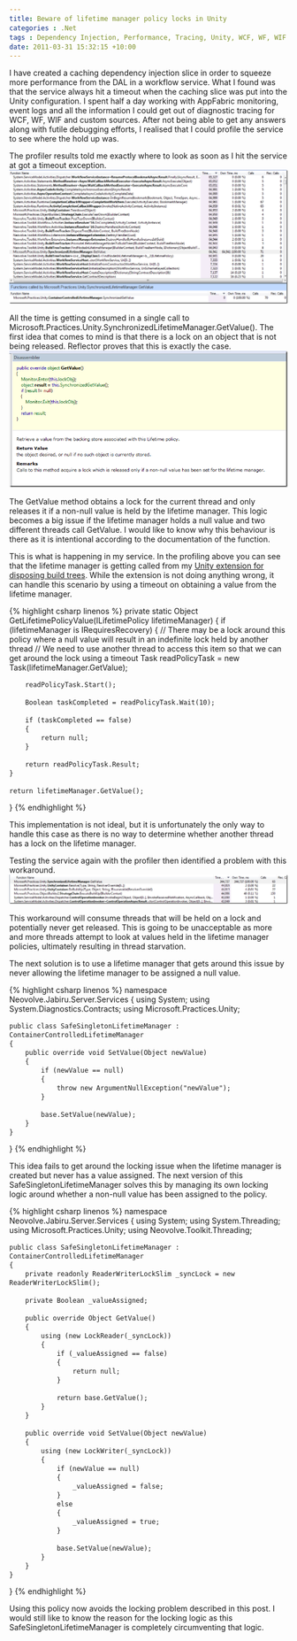 ```yaml
---
title: Beware of lifetime manager policy locks in Unity
categories : .Net
tags : Dependency Injection, Performance, Tracing, Unity, WCF, WF, WIF
date: 2011-03-31 15:32:15 +10:00
---
```


I have created a caching dependency injection slice in order to squeeze more performance from the DAL in a workflow service. What I found was that the service always hit a timeout when the caching slice was put into the Unity configuration. I spent half a day working with AppFabric monitoring, event logs and all the information I could get out of diagnostic tracing for WCF, WF, WIF and custom sources. After not being able to get any answers along with futile debugging efforts, I realised that I could profile the service to see where the hold up was.

The profiler results told me exactly where to look as soon as I hit the service at got a timeout exception.![image][0]

All the time is getting consumed in a single call to Microsoft.Practices.Unity.SynchronizedLifetimeManager.GetValue(). The first idea that comes to mind is that there is a lock on an object that is not being released. Reflector proves that this is exactly the case. ![image][1]

The GetValue method obtains a lock for the current thread and only releases it if a non-null value is held by the lifetime manager. This logic becomes a big issue if the lifetime manager holds a null value and two different threads call GetValue. I would like to know why this behaviour is there as it is intentional according to the documentation of the function.

This is what is happening in my service. In the profiling above you can see that the lifetime manager is getting called from my [Unity extension for disposing build trees][2]. While the extension is not doing anything wrong, it can handle this scenario by using a timeout on obtaining a value from the lifetime manager.

{% highlight csharp linenos %}
private static Object GetLifetimePolicyValue(ILifetimePolicy lifetimeManager)
{
    if (lifetimeManager is IRequiresRecovery)
    {
        // There may be a lock around this policy where a null value will result in an indefinite lock held by another thread
        // We need to use another thread to access this item so that we can get around the lock using a timeout
        Task<Object> readPolicyTask = new Task<Object>(lifetimeManager.GetValue);
    
        readPolicyTask.Start();
    
        Boolean taskCompleted = readPolicyTask.Wait(10);
    
        if (taskCompleted == false)
        {
            return null;
        }
    
        return readPolicyTask.Result;
    }
    
    return lifetimeManager.GetValue();
}
{% endhighlight %}

This implementation is not ideal, but it is unfortunately the only way to handle this case as there is no way to determine whether another thread has a lock on the lifetime manager.

Testing the service again with the profiler then identified a problem with this workaround.![image][3]

This workaround will consume threads that will be held on a lock and potentially never get released. This is going to be unacceptable as more and more threads attempt to look at values held in the lifetime manager policies, ultimately resulting in thread starvation.

The next solution is to use a lifetime manager that gets around this issue by never allowing the lifetime manager to be assigned a null value.

{% highlight csharp linenos %}
namespace Neovolve.Jabiru.Server.Services
{
    using System;
    using System.Diagnostics.Contracts;
    using Microsoft.Practices.Unity;
    
    public class SafeSingletonLifetimeManager : ContainerControlledLifetimeManager
    {
        public override void SetValue(Object newValue)
        {
            if (newValue == null)
            {
                throw new ArgumentNullException("newValue");
            }
    
            base.SetValue(newValue);
        }
    }
}
{% endhighlight %}

This idea fails to get around the locking issue when the lifetime manager is created but never has a value assigned. The next version of this SafeSingletonLifetimeManager solves this by managing its own locking logic around whether a non-null value has been assigned to the policy.

{% highlight csharp linenos %}
namespace Neovolve.Jabiru.Server.Services
{
    using System;
    using System.Threading;
    using Microsoft.Practices.Unity;
    using Neovolve.Toolkit.Threading;
    
    public class SafeSingletonLifetimeManager : ContainerControlledLifetimeManager
    {
        private readonly ReaderWriterLockSlim _syncLock = new ReaderWriterLockSlim();
    
        private Boolean _valueAssigned;
    
        public override Object GetValue()
        {
            using (new LockReader(_syncLock))
            {
                if (_valueAssigned == false)
                {
                    return null;
                }
    
                return base.GetValue();
            }
        }
    
        public override void SetValue(Object newValue)
        {
            using (new LockWriter(_syncLock))
            {
                if (newValue == null)
                {
                    _valueAssigned = false;
                }
                else
                {
                    _valueAssigned = true;
                }
    
                base.SetValue(newValue);
            }
        }
    }
}
{% endhighlight %}

Using this policy now avoids the locking problem described in this post. I would still like to know the reason for the locking logic as this SafeSingletonLifetimeManager is completely circumventing that logic.

[0]: /files/image_96.png
[1]: /files/image_97.png
[2]: /2010/06/18/unity-extension-for-disposing-build-trees-on-teardown/
[3]: /files/image_98.png
